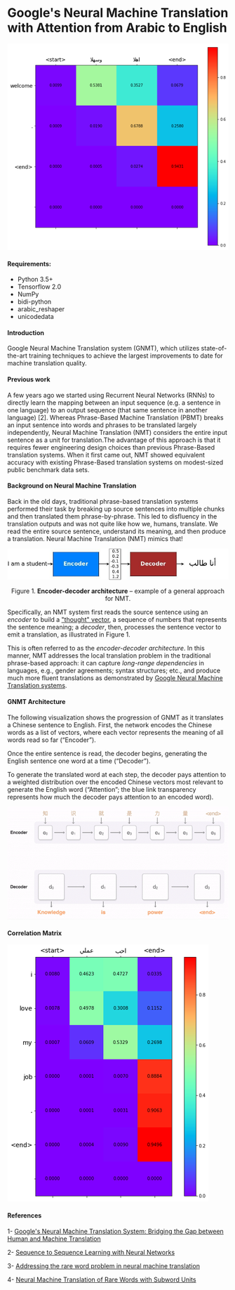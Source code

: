 # Google's Neural Machine Translation with Attention from Arabic to English
![](assets/example.png)

#### Requirements:
- Python 3.5+
- Tensorflow 2.0
- NumPy
- bidi-python
- arabic_reshaper
- unicodedata

#### Introduction
Google Neural Machine Translation system (GNMT), which utilizes state-of-the-art training techniques to achieve the largest improvements to date for machine translation quality.

#### Previous work
A few years ago we started using Recurrent Neural Networks (RNNs) to directly learn the mapping between an input sequence (e.g. a sentence in one language) to an output sequence (that same sentence in another language) [2]. Whereas Phrase-Based Machine Translation (PBMT) breaks an input sentence into words and phrases to be translated largely independently, Neural Machine Translation (NMT) considers the entire input sentence as a unit for translation.The advantage of this approach is that it requires fewer engineering design choices than previous Phrase-Based translation systems. When it first came out, NMT showed equivalent accuracy with existing Phrase-Based translation systems on modest-sized public benchmark data sets.


#### Background on Neural Machine Translation

Back in the old days, traditional phrase-based translation systems performed
their task by breaking up source sentences into multiple chunks and then
translated them phrase-by-phrase. This led to disfluency in the translation
outputs and was not quite like how we, humans, translate. We read the entire
source sentence, understand its meaning, and then produce a translation. Neural
Machine Translation (NMT) mimics that!

![](assets/encdec.jpg)

<p align="center">
Figure 1. <b>Encoder-decoder architecture</b> – example of a general approach for
NMT.
</p>

Specifically, an NMT system first reads the source sentence using an *encoder*
to build
a
["thought" vector](https://www.theguardian.com/science/2015/may/21/google-a-step-closer-to-developing-machines-with-human-like-intelligence),
a sequence of numbers that represents the sentence meaning; a *decoder*, then,
processes the sentence vector to emit a translation, as illustrated in
Figure 1. 

This is often referred to as the *encoder-decoder architecture*. In
this manner, NMT addresses the local translation problem in the traditional
phrase-based approach: it can capture *long-range dependencies* in languages,
e.g., gender agreements; syntax structures; etc., and produce much more fluent
translations as demonstrated
by
[Google Neural Machine Translation systems](https://research.googleblog.com/2016/09/a-neural-network-for-machine.html).

#### GNMT Architecture
The following visualization shows the progression of GNMT as it translates a Chinese sentence to English. First, the network encodes the Chinese words as a list of vectors, where each vector represents the meaning of all words read so far (“Encoder”). 

Once the entire sentence is read, the decoder begins, generating the English sentence one word at a time (“Decoder”). 

To generate the translated word at each step, the decoder pays attention to a weighted distribution over the encoded Chinese vectors most relevant to generate the English word (“Attention”; the blue link transparency represents how much the decoder pays attention to an encoded word).

![](assets/architecture.gif)

#### Correlation Matrix
![](assets/example1.png)

#### References
1- [Google's Neural Machine Translation System: Bridging the Gap between Human and Machine Translation](https://arxiv.org/abs/1609.08144)

2- [Sequence to Sequence Learning with Neural Networks](https://arxiv.org/abs/1409.3215)

3- [Addressing the rare word problem in neural machine translation](https://arxiv.org/abs/1410.8206)

4- [Neural Machine Translation of Rare Words with Subword Units](http://arxiv.org/abs/1508.07909)